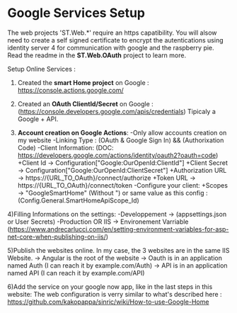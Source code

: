 # Google Services Setup

The web projects 'ST.Web.*' require an https capatibility.
You will alsow need to create a self signed certificate to encrypt the autentications using identity server 4 for communication with google and the raspberry pie.
Read the readme in the **ST.Web.OAuth** project to learn more.

Setup Online Services :


1) Created the **smart Home project** on Google : https://console.actions.google.com/
2) Created an **OAuth ClientId/Secret** on Google : (https://console.developers.google.com/apis/credentials)
	Tipicaly a Google + API.
	
3) **Account creation on Google Actions**:
   -Only allow accounts creation on my website
   -Linking Type : (OAuth & Google Sign In) && (Authorixation Code)
   -Client Information: (DOC: https://developers.google.com/actions/identity/oauth2?oauth=code)
		+Client Id -> Configuration["Google:OurOpenId:ClientId"]
		+Client Secret -> Configuration["Google:OurOpenId:ClientSecret"]
		+Authorization URL -> https://{URL_TO_OAuth}/connect/authorize
		+Token URL -> https://{URL_TO_OAuth}/connect/token
	-Configure your client:
		+Scopes -> "GoogleSmartHome" (Without ") or same value as this config : (Config.General.SmartHomeApiScope_Id)

4)Filling Informations on the settings:
	-Developpement -> (appsettings.json or User Secrets)
	-Production OR IIS -> Environement Varriable (https://www.andrecarlucci.com/en/setting-environment-variables-for-asp-net-core-when-publishing-on-iis/)

5)Publish the websites online.
	In my case, the 3 websites are in the same IIS Website.
	-> Angular is the root of the website
	-> Oauth is in an application named Auth (I can reach it by example.com/Auth)
	-> API is in an application named API (I can reach it by example.com/API)

6)Add the service on your google now app, like in the last steps in this website: 
The web configuration is verry similar to what's described here : https://github.com/kakopappa/sinric/wiki/How-to-use-Google-Home
